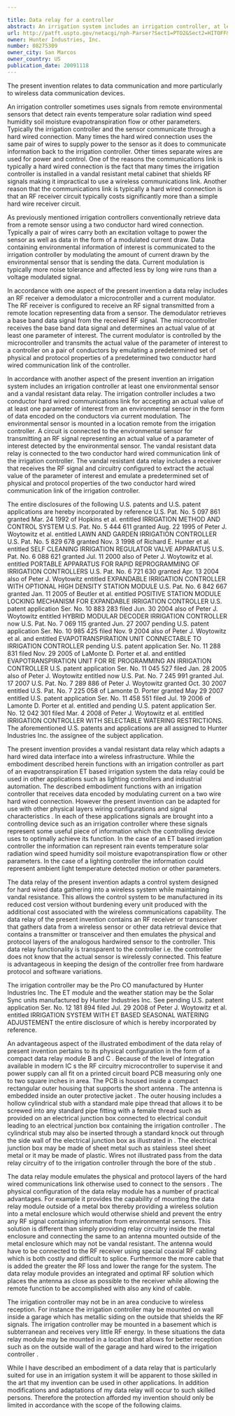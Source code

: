 ```yaml
---

title: Data relay for a controller
abstract: An irrigation system includes an irrigation controller, at least one environmental sensor and a vandal resistant data relay. The irrigation controller includes a two conductor hard wired communications link for accepting an actual value of at least one parameter of interest from an environmental sensor in the form of data encoded on the conductors via current modulation. The environmental sensor is mounted in a location remote from the irrigation controller. A circuit is connected to the environmental sensor for transmitting an RF signal representing an actual value of a parameter of interest detected by the environmental sensor. The vandal resistant data relay is connected to the two conductor hard wired communication link of the irrigation controller. The vandal resistant data relay includes a receiver that receives the RF signal, and circuitry configured to extract the actual value of the parameter of interest and emulate a predetermined set of physical and protocol properties of the two conductor hard wired communication link of the irrigation controller.
url: http://patft.uspto.gov/netacgi/nph-Parser?Sect1=PTO2&Sect2=HITOFF&p=1&u=%2Fnetahtml%2FPTO%2Fsearch-adv.htm&r=1&f=G&l=50&d=PALL&S1=08275309&OS=08275309&RS=08275309
owner: Hunter Industries, Inc.
number: 08275309
owner_city: San Marcos
owner_country: US
publication_date: 20091118
---
```

The present invention relates to data communication and more particularly to wireless data communication devices.

An irrigation controller sometimes uses signals from remote environmental sensors that detect rain events temperature solar radiation wind speed humidity soil moisture evapotranspiration flow or other parameters. Typically the irrigation controller and the sensor communicate through a hard wired connection. Many times the hard wired connection uses the same pair of wires to supply power to the sensor as it does to communicate information back to the irrigation controller. Other times separate wires are used for power and control. One of the reasons the communications link is typically a hard wired connection is the fact that many times the irrigation controller is installed in a vandal resistant metal cabinet that shields RF signals making it impractical to use a wireless communications link. Another reason that the communications link is typically a hard wired connection is that an RF receiver circuit typically costs significantly more than a simple hard wire receiver circuit.

As previously mentioned irrigation controllers conventionally retrieve data from a remote sensor using a two conductor hard wired connection. Typically a pair of wires carry both an excitation voltage to power the sensor as well as data in the form of a modulated current draw. Data containing environmental information of interest is communicated to the irrigation controller by modulating the amount of current drawn by the environmental sensor that is sending the data. Current modulation is typically more noise tolerance and affected less by long wire runs than a voltage modulated signal.

In accordance with one aspect of the present invention a data relay includes an RF receiver a demodulator a microcontroller and a current modulator. The RF receiver is configured to receive an RF signal transmitted from a remote location representing data from a sensor. The demodulator retrieves a base band data signal from the received RF signal. The microcontroller receives the base band data signal and determines an actual value of at least one parameter of interest. The current modulator is controlled by the microcontroller and transmits the actual value of the parameter of interest to a controller on a pair of conductors by emulating a predetermined set of physical and protocol properties of a predetermined two conductor hard wired communication link of the controller.

In accordance with another aspect of the present invention an irrigation system includes an irrigation controller at least one environmental sensor and a vandal resistant data relay. The irrigation controller includes a two conductor hard wired communications link for accepting an actual value of at least one parameter of interest from an environmental sensor in the form of data encoded on the conductors via current modulation. The environmental sensor is mounted in a location remote from the irrigation controller. A circuit is connected to the environmental sensor for transmitting an RF signal representing an actual value of a parameter of interest detected by the environmental sensor. The vandal resistant data relay is connected to the two conductor hard wired communication link of the irrigation controller. The vandal resistant data relay includes a receiver that receives the RF signal and circuitry configured to extract the actual value of the parameter of interest and emulate a predetermined set of physical and protocol properties of the two conductor hard wired communication link of the irrigation controller.

The entire disclosures of the following U.S. patents and U.S. patent applications are hereby incorporated by reference U.S. Pat. No. 5 097 861 granted Mar. 24 1992 of Hopkins et al. entitled IRRIGATION METHOD AND CONTROL SYSTEM U.S. Pat. No. 5 444 611 granted Aug. 22 1995 of Peter J. Woytowitz et al. entitled LAWN AND GARDEN IRRIGATION CONTROLLER U.S. Pat. No. 5 829 678 granted Nov. 3 1998 of Richard E. Hunter et al. entitled SELF CLEANING IRRIGATION REGULATOR VALVE APPARATUS U.S. Pat. No. 6 088 621 granted Jul. 11 2000 also of Peter J. Woytowitz et al. entitled PORTABLE APPARATUS FOR RAPID REPROGRAMMING OF IRRIGATION CONTROLLERS U.S. Pat. No. 6 721 630 granted Apr. 13 2004 also of Peter J. Woytowitz entitled EXPANDABLE IRRIGATION CONTROLLER WITH OPTIONAL HIGH DENSITY STATION MODULE U.S. Pat. No. 6 842 667 granted Jan. 11 2005 of Beutler et al. entitled POSITIVE STATION MODULE LOCKING MECHANISM FOR EXPANDABLE IRRIGATION CONTROLLER U.S. patent application Ser. No. 10 883 283 filed Jun. 30 2004 also of Peter J. Woytowitz entitled HYBRID MODULAR DECODER IRRIGATION CONTROLLER now U.S. Pat. No. 7 069 115 granted Jun. 27 2007 pending U.S. patent application Ser. No. 10 985 425 filed Nov. 9 2004 also of Peter J. Woytowitz et al. and entitled EVAPOTRANSPIRATION UNIT CONNECTABLE TO IRRIGATION CONTROLLER pending U.S. patent application Ser. No. 11 288 831 filed Nov. 29 2005 of LaMonte D. Porter et al. and entitled EVAPOTRANSPIRATION UNIT FOR RE PROGRAMMING AN IRRIGATION CONTROLLER U.S. patent application Ser. No. 11 045 527 filed Jan. 28 2005 also of Peter J. Woytowitz entitled now U.S. Pat. No. 7 245 991 granted Jul. 17 2007 U.S. Pat. No. 7 289 886 of Peter J. Woytowitz granted Oct. 30 2007 entitled U.S. Pat. No. 7 225 058 of Lamonte D. Porter granted May 29 2007 entitled U.S. patent application Ser. No. 11 458 551 filed Jul. 19 2006 of Lamonte D. Porter et al. entitled and pending U.S. patent application Ser. No. 12 042 301 filed Mar. 4 2008 of Peter J. Woytowitz et al. entitled IRRIGATION CONTROLLER WITH SELECTABLE WATERING RESTRICTIONS. The aforementioned U.S. patents and applications are all assigned to Hunter Industries Inc. the assignee of the subject application.

The present invention provides a vandal resistant data relay which adapts a hard wired data interface into a wireless infrastructure. While the embodiment described herein functions with an irrigation controller as part of an evapotranspiration ET based irrigation system the data relay could be used in other applications such as lighting controllers and industrial automation. The described embodiment functions with an irrigation controller that receives data encoded by modulating current on a two wire hard wired connection. However the present invention can be adapted for use with other physical layers wiring configurations and signal characteristics . In each of these applications signals are brought into a controlling device such as an irrigation controller where these signals represent some useful piece of information which the controlling device uses to optimally achieve its function. In the case of an ET based irrigation controller the information can represent rain events temperature solar radiation wind speed humidity soil moisture evapotranspiration flow or other parameters. In the case of a lighting controller the information could represent ambient light temperature detected motion or other parameters.

The data relay of the present invention adapts a control system designed for hard wired data gathering into a wireless system while maintaining vandal resistance. This allows the control system to be manufactured in its reduced cost version without burdening every unit produced with the additional cost associated with the wireless communications capability. The data relay of the present invention contains an RF receiver or transceiver that gathers data from a wireless sensor or other data retrieval device that contains a transmitter or transceiver and then emulates the physical and protocol layers of the analogous hardwired sensor to the controller. This data relay functionality is transparent to the controller i.e. the controller does not know that the actual sensor is wirelessly connected. This feature is advantageous in keeping the design of the controller free from hardware protocol and software variations.

The irrigation controller may be the Pro CO manufactured by Hunter Industries Inc. The ET module and the weather station may be the Solar Sync units manufactured by Hunter Industries Inc. See pending U.S. patent application Ser. No. 12 181 894 filed Jul. 29 2008 of Peter J. Woytowitz et al. entitled IRRIGATION SYSTEM WITH ET BASED SEASONAL WATERING ADJUSTEMENT the entire disclosure of which is hereby incorporated by reference.

An advantageous aspect of the illustrated embodiment of the data relay of present invention pertains to its physical configuration in the form of a compact data relay module B and C . Because of the level of integration available in modern IC s the RF circuitry microcontroller to supervise it and power supply can all fit on a printed circuit board PCB measuring only one to two square inches in area. The PCB is housed inside a compact rectangular outer housing that supports the short antenna . The antenna is embedded inside an outer protective jacket . The outer housing includes a hollow cylindrical stub with a standard male pipe thread that allows it to be screwed into any standard pipe fitting with a female thread such as provided on an electrical junction box connected to electrical conduit leading to an electrical junction box containing the irrigation controller . The cylindrical stub may also be inserted through a standard knock out through the side wall of the electrical junction box as illustrated in . The electrical junction box may be made of sheet metal such as stainless steel sheet metal or it may be made of plastic. Wires not illustrated pass from the data relay circuitry of to the irrigation controller through the bore of the stub .

The data relay module emulates the physical and protocol layers of the hard wired communications link otherwise used to connect to the sensors . The physical configuration of the data relay module has a number of practical advantages. For example it provides the capability of mounting the data relay module outside of a metal box thereby providing a wireless solution into a metal enclosure which would otherwise shield and prevent the entry any RF signal containing information from environmental sensors. This solution is different than simply providing relay circuitry inside the metal enclosure and connecting the same to an antenna mounted outside of the metal enclosure which may not be vandal resistant. The antenna would have to be connected to the RF receiver using special coaxial RF cabling which is both costly and difficult to splice. Furthermore the more cable that is added the greater the RF loss and lower the range for the system. The data relay module provides an integrated and optimal RF solution which places the antenna as close as possible to the receiver while allowing the remote function to be accomplished with also any kind of cable.

The irrigation controller may not be in an area conducive to wireless reception. For instance the irrigation controller may be mounted on wall inside a garage which has metallic siding on the outside that shields the RF signals. The irrigation controller may be mounted in a basement which is subterranean and receives very little RF energy. In these situations the data relay module may be mounted in a location that allows for better reception such as on the outside wall of the garage and hard wired to the irrigation controller .

While I have described an embodiment of a data relay that is particularly suited for use in an irrigation system it will be apparent to those skilled in the art that my invention can be used in other applications. In addition modifications and adaptations of my data relay will occur to such skilled persons. Therefore the protection afforded my invention should only be limited in accordance with the scope of the following claims.

